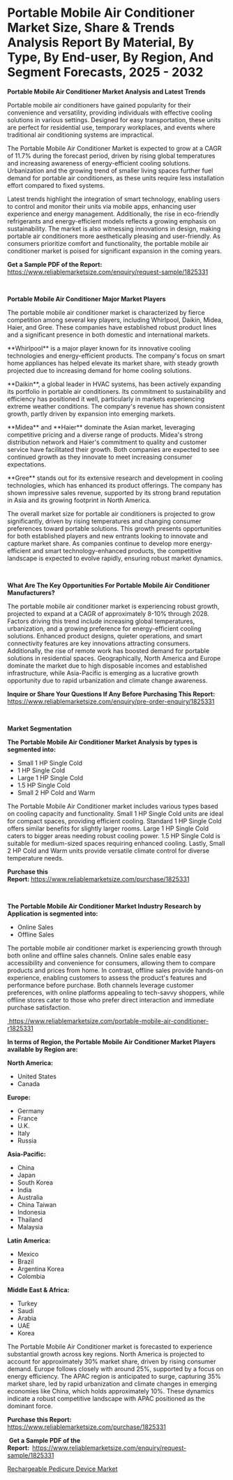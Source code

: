 <p><h1>Portable Mobile Air Conditioner Market Size, Share & Trends Analysis Report By Material, By Type, By End-user, By Region, And Segment Forecasts, 2025 - 2032</h1></p><p><strong>Portable Mobile Air Conditioner Market Analysis and Latest Trends</strong></p>
<p><p>Portable mobile air conditioners have gained popularity for their convenience and versatility, providing individuals with effective cooling solutions in various settings. Designed for easy transportation, these units are perfect for residential use, temporary workplaces, and events where traditional air conditioning systems are impractical. </p><p>The Portable Mobile Air Conditioner Market is expected to grow at a CAGR of 11.7% during the forecast period, driven by rising global temperatures and increasing awareness of energy-efficient cooling solutions. Urbanization and the growing trend of smaller living spaces further fuel demand for portable air conditioners, as these units require less installation effort compared to fixed systems. </p><p>Latest trends highlight the integration of smart technology, enabling users to control and monitor their units via mobile apps, enhancing user experience and energy management. Additionally, the rise in eco-friendly refrigerants and energy-efficient models reflects a growing emphasis on sustainability. The market is also witnessing innovations in design, making portable air conditioners more aesthetically pleasing and user-friendly. As consumers prioritize comfort and functionality, the portable mobile air conditioner market is poised for significant expansion in the coming years.</p></p>
<p><strong>Get a Sample PDF of the Report:&nbsp;</strong> <a href="https://www.reliablemarketsize.com/enquiry/request-sample/1825331?utm_campaign=3351&utm_medium=2&utm_source=Github&utm_content=ia&utm_term=04042025&utm_id=portable-mobile-air-conditioner">https://www.reliablemarketsize.com/enquiry/request-sample/1825331</a></p>
<p>&nbsp;</p>
<p><strong>Portable Mobile Air Conditioner Major Market Players</strong></p>
<p><p>The portable mobile air conditioner market is characterized by fierce competition among several key players, including Whirlpool, Daikin, Midea, Haier, and Gree. These companies have established robust product lines and a significant presence in both domestic and international markets.</p><p>**Whirlpool** is a major player known for its innovative cooling technologies and energy-efficient products. The company's focus on smart home appliances has helped elevate its market share, with steady growth projected due to increasing demand for home cooling solutions.</p><p>**Daikin**, a global leader in HVAC systems, has been actively expanding its portfolio in portable air conditioners. Its commitment to sustainability and efficiency has positioned it well, particularly in markets experiencing extreme weather conditions. The company's revenue has shown consistent growth, partly driven by expansion into emerging markets.</p><p>**Midea** and **Haier** dominate the Asian market, leveraging competitive pricing and a diverse range of products. Midea's strong distribution network and Haier's commitment to quality and customer service have facilitated their growth. Both companies are expected to see continued growth as they innovate to meet increasing consumer expectations.</p><p>**Gree** stands out for its extensive research and development in cooling technologies, which has enhanced its product offerings. The company has shown impressive sales revenue, supported by its strong brand reputation in Asia and its growing footprint in North America.</p><p>The overall market size for portable air conditioners is projected to grow significantly, driven by rising temperatures and changing consumer preferences toward portable solutions. This growth presents opportunities for both established players and new entrants looking to innovate and capture market share. As companies continue to develop more energy-efficient and smart technology-enhanced products, the competitive landscape is expected to evolve rapidly, ensuring robust market dynamics.</p></p>
<p>&nbsp;</p>
<p><strong>What Are The Key Opportunities For Portable Mobile Air Conditioner Manufacturers?</strong></p>
<p><p>The portable mobile air conditioner market is experiencing robust growth, projected to expand at a CAGR of approximately 8-10% through 2028. Factors driving this trend include increasing global temperatures, urbanization, and a growing preference for energy-efficient cooling solutions. Enhanced product designs, quieter operations, and smart connectivity features are key innovations attracting consumers. Additionally, the rise of remote work has boosted demand for portable solutions in residential spaces. Geographically, North America and Europe dominate the market due to high disposable incomes and established infrastructure, while Asia-Pacific is emerging as a lucrative growth opportunity due to rapid urbanization and climate change awareness.</p></p>
<p><strong>Inquire or Share Your Questions If Any Before Purchasing This Report:</strong> <a href="https://www.reliablemarketsize.com/enquiry/pre-order-enquiry/1825331?utm_campaign=3351&utm_medium=2&utm_source=Github&utm_content=ia&utm_term=04042025&utm_id=portable-mobile-air-conditioner">https://www.reliablemarketsize.com/enquiry/pre-order-enquiry/1825331</a></p>
<p>&nbsp;</p>
<p><strong>Market Segmentation</strong></p>
<p><strong>The Portable Mobile Air Conditioner Market Analysis by types is segmented into:</strong></p>
<p><ul><li>Small 1 HP Single Cold</li><li>1 HP Single Cold</li><li>Large 1 HP Single Cold</li><li>1.5 HP Single Cold</li><li>Small 2 HP Cold and Warm</li></ul></p>
<p><p>The Portable Mobile Air Conditioner market includes various types based on cooling capacity and functionality. Small 1 HP Single Cold units are ideal for compact spaces, providing efficient cooling. Standard 1 HP Single Cold offers similar benefits for slightly larger rooms. Large 1 HP Single Cold caters to bigger areas needing robust cooling power. 1.5 HP Single Cold is suitable for medium-sized spaces requiring enhanced cooling. Lastly, Small 2 HP Cold and Warm units provide versatile climate control for diverse temperature needs.</p></p>
<p><strong>Purchase this Report:&nbsp;</strong><a href="https://www.reliablemarketsize.com/purchase/1825331?utm_campaign=3351&utm_medium=2&utm_source=Github&utm_content=ia&utm_term=04042025&utm_id=portable-mobile-air-conditioner">https://www.reliablemarketsize.com/purchase/1825331</a></p>
<p>&nbsp;</p>
<p><strong>The Portable Mobile Air Conditioner Market Industry Research by Application is segmented into:</strong></p>
<p><ul><li>Online Sales</li><li>Offline Sales</li></ul></p>
<p><p>The portable mobile air conditioner market is experiencing growth through both online and offline sales channels. Online sales enable easy accessibility and convenience for consumers, allowing them to compare products and prices from home. In contrast, offline sales provide hands-on experience, enabling customers to assess the product's features and performance before purchase. Both channels leverage customer preferences, with online platforms appealing to tech-savvy shoppers, while offline stores cater to those who prefer direct interaction and immediate purchase satisfaction.</p></p>
<p><a href="https://www.reliablemarketsize.com/portable-mobile-air-conditioner-r1825331?utm_campaign=3351&utm_medium=2&utm_source=Github&utm_content=ia&utm_term=04042025&utm_id=portable-mobile-air-conditioner">&nbsp;https://www.reliablemarketsize.com/portable-mobile-air-conditioner-r1825331</a></p>
<p><strong>In terms of Region, the Portable Mobile Air Conditioner Market Players available by Region are:</strong></p>
<p>
    <p> <strong> North America: </strong>
        <ul>
            <li>United States</li>
            <li>Canada</li>
        </ul>
        </p> 
    <p> <strong> Europe: </strong>
        <ul>
            <li>Germany</li>
            <li>France</li>
            <li>U.K.</li>
            <li>Italy</li>
            <li>Russia</li>
        </ul>
        </p> 
    <p> <strong> Asia-Pacific: </strong>
        <ul>
            <li>China</li>
            <li>Japan</li>
            <li>South Korea</li>
            <li>India</li>
            <li>Australia</li>
            <li>China Taiwan</li>
            <li>Indonesia</li>
            <li>Thailand</li>
            <li>Malaysia</li>
        </ul>
        </p> 
    <p> <strong> Latin America: </strong>
        <ul>
            <li>Mexico</li>
            <li>Brazil</li>
            <li>Argentina Korea</li>
            <li>Colombia</li>
        </ul>
        </p> 
    <p> <strong> Middle East & Africa: </strong>
        <ul>
            <li>Turkey</li>
            <li>Saudi</li>
            <li>Arabia</li>
            <li>UAE</li>
            <li>Korea</li>
        </ul>
    </p>
    </p>
<p><p>The Portable Mobile Air Conditioner market is forecasted to experience substantial growth across key regions. North America is projected to account for approximately 30% market share, driven by rising consumer demand. Europe follows closely with around 25%, supported by a focus on energy efficiency. The APAC region is anticipated to surge, capturing 35% market share, led by rapid urbanization and climate changes in emerging economies like China, which holds approximately 10%. These dynamics indicate a robust competitive landscape with APAC positioned as the dominant force.</p></p>
<p><strong>Purchase this Report: </strong><a href="https://www.reliablemarketsize.com/purchase/1825331?utm_campaign=3351&utm_medium=2&utm_source=Github&utm_content=ia&utm_term=04042025&utm_id=portable-mobile-air-conditioner">https://www.reliablemarketsize.com/purchase/1825331</a></p>
<p>&nbsp;<strong>Get a Sample PDF of the Report:&nbsp;&nbsp;</strong><a href="https://www.reliablemarketsize.com/enquiry/request-sample/1825331?utm_campaign=3351&utm_medium=2&utm_source=Github&utm_content=ia&utm_term=04042025&utm_id=portable-mobile-air-conditioner">https://www.reliablemarketsize.com/enquiry/request-sample/1825331</a></p>
<p><strong></strong></p>
<p><p><a href="https://github.com/dibesnayee/Market-Research-Report-List-1/blob/main/rechargeable-pedicure-device-market.md?utm_campaign=3351&utm_medium=2&utm_source=Github&utm_content=ia&utm_term=04042025&utm_id=portable-mobile-air-conditioner">Rechargeable Pedicure Device Market</a></p></p>